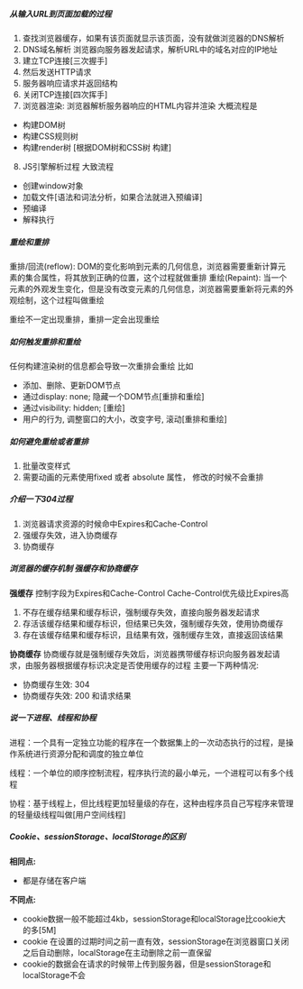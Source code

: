 ##### 从输入URL到页面加载的过程

1. 查找浏览器缓存，如果有该页面就显示该页面，没有就做浏览器的DNS解析
2. DNS域名解析 浏览器向服务器发起请求，解析URL中的域名对应的IP地址
3. 建立TCP连接[三次握手]
4. 然后发送HTTP请求
5. 服务器响应请求并返回结构
6. 关闭TCP连接[四次挥手]
7. 浏览器渲染: 浏览器解析服务器响应的HTML内容并渲染 大概流程是

  - 构建DOM树
  - 构建CSS规则树
  - 构建render树 [根据DOM树和CSS树 构建]

8. JS引擎解析过程 大致流程

- 创建window对象
- 加载文件[语法和词法分析，如果合法就进入预编译]
- 预编译
- 解释执行

##### 重绘和重排

重排/回流(reflow): DOM的变化影响到元素的几何信息，浏览器需要重新计算元素的集合属性，将其放到正确的位置，这个过程就做重排
重绘(Repaint): 当一个元素的外观发生变化，但是没有改变元素的几何信息，浏览器需要重新将元素的外观绘制，这个过程叫做重绘

重绘不一定出现重排，重排一定会出现重绘

##### 如何触发重排和重绘

任何构建渲染树的信息都会导致一次重排会重绘
比如

- 添加、删除、更新DOM节点
- 通过display: none; 隐藏一个DOM节点[重排和重绘]
- 通过visibility: hidden; [重绘]
- 用户的行为, 调整窗口的大小，改变字号, 滚动[重排和重绘]

##### 如何避免重绘或者重排

1. 批量改变样式
2. 需要动画的元素使用fixed 或者 absolute 属性， 修改的时候不会重排

##### 介绍一下304过程

1. 浏览器请求资源的时候命中Expires和Cache-Control
2. 强缓存失效，进入协商缓存
3. 协商缓存

##### 浏览器的缓存机制 强缓存和协商缓存

**强缓存**
控制字段为Expires和Cache-Control Cache-Control优先级比Expires高

1. 不存在缓存结果和缓存标识，强制缓存失效，直接向服务器发起请求
2. 存活该缓存结果和缓存标识，但结果已失效，强制缓存失效，使用协商缓存
3. 存在该缓存结果和缓存标识，且结果有效，强制缓存生效，直接返回该结果

**协商缓存**
协商缓存就是强制缓存失效后，浏览器携带缓存标识向服务器发起请求，由服务器根据缓存标识决定是否使用缓存的过程
主要一下两种情况:

- 协商缓存生效: 304
- 协商缓存失效: 200 和请求结果

##### 说一下进程、线程和协程

进程：一个具有一定独立功能的程序在一个数据集上的一次动态执行的过程，是操作系统进行资源分配和调度的独立单位

线程：一个单位的顺序控制流程，程序执行流的最小单元，一个进程可以有多个线程

协程：基于线程上，但比线程更加轻量级的存在，这种由程序员自己写程序来管理的轻量级线程叫做[用户空间线程]

##### Cookie、sessionStorage、localStorage的区别

**相同点:**

- 都是存储在客户端

**不同点:**

- cookie数据一般不能超过4kb，sessionStorage和localStorage比cookie大的多[5M]
- cookie 在设置的过期时间之前一直有效，sessionStorage在浏览器窗口关闭之后自动删除，localStorage在主动删除之前一直保留
- cookie的数据会在请求的时候带上传到服务器，但是sessionStorage和localStorage不会
